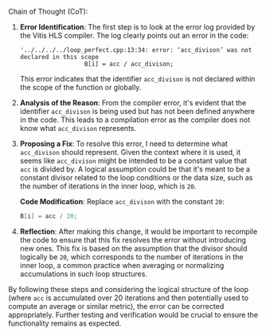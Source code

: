 Chain of Thought (CoT):

1. **Error Identification**:
   The first step is to look at the error log provided by the Vitis HLS compiler. The log clearly points out an error in the code:
   ```
   '../../../../loop_perfect.cpp:13:34: error: ‘acc_divison’ was not declared in this scope
                     B[i] = acc / acc_divison;
   ```
   This error indicates that the identifier `acc_divison` is not declared within the scope of the function or globally.

2. **Analysis of the Reason**:
   From the compiler error, it's evident that the identifier `acc_divison` is being used but has not been defined anywhere in the code. This leads to a compilation error as the compiler does not know what `acc_divison` represents.

3. **Proposing a Fix**:
   To resolve this error, I need to determine what `acc_divison` should represent. Given the context where it is used, it seems like `acc_divison` might be intended to be a constant value that `acc` is divided by. A logical assumption could be that it's meant to be a constant divisor related to the loop conditions or the data size, such as the number of iterations in the inner loop, which is `20`.

   **Code Modification**:
   Replace `acc_divison` with the constant `20`:
   ```cpp
   B[i] = acc / 20;
   ```

4. **Reflection**:
   After making this change, it would be important to recompile the code to ensure that this fix resolves the error without introducing new ones. This fix is based on the assumption that the divisor should logically be `20`, which corresponds to the number of iterations in the inner loop, a common practice when averaging or normalizing accumulations in such loop structures.

By following these steps and considering the logical structure of the loop (where `acc` is accumulated over 20 iterations and then potentially used to compute an average or similar metric), the error can be corrected appropriately. Further testing and verification would be crucial to ensure the functionality remains as expected.